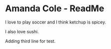 # Amanda Cole - ReadMe

I love to play soccer and I think ketchup is spicey.

I also love sushi.

Adding third line for test.